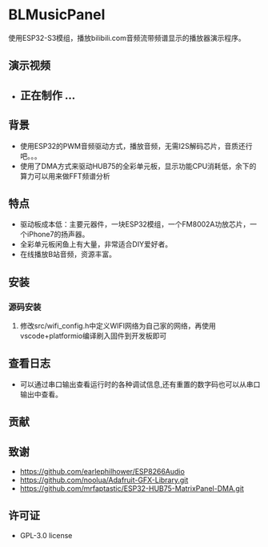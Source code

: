# BLMusicPanel

使用ESP32-S3模组，播放bilibili.com音频流带频谱显示的播放器演示程序。

## 演示视频
 - ## 正在制作 ...
 
## 背景
 - 使用ESP32的PWM音频驱动方式，播放音频，无需I2S解码芯片，音质还行吧。。。
 - 使用了DMA方式来驱动HUB75的全彩单元板，显示功能CPU消耗低，余下的算力可以用来做FFT频谱分析

## 特点

- 驱动板成本低：主要元器件，一块ESP32模组，一个FM8002A功放芯片，一个iPhone7的扬声器。
- 全彩单元板闲鱼上有大量，非常适合DIY爱好者。
- 在线播放B站音频，资源丰富。

## 安装

### 源码安装

1. 修改src/wifi_config.h中定义WIFI网络为自己家的网络，再使用vscode+platformio编译刷入固件到开发板即可

## 查看日志
  - 可以通过串口输出查看运行时的各种调试信息,还有重置的数字码也可以从串口输出中查看。

## 贡献

## 致谢
  - https://github.com/earlephilhower/ESP8266Audio
  - https://github.com/noolua/Adafruit-GFX-Library.git
  - https://github.com/mrfaptastic/ESP32-HUB75-MatrixPanel-DMA.git

## 许可证
  - GPL-3.0 license